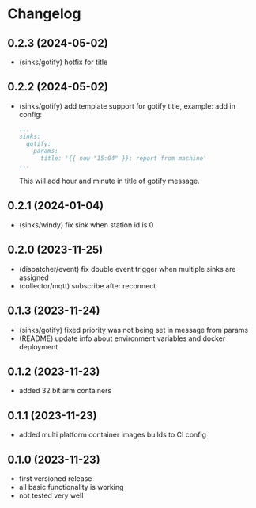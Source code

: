 # Changelog

## 0.2.3 (2024-05-02)

- (sinks/gotify) hotfix for title

## 0.2.2 (2024-05-02)

- (sinks/gotify) add template support for gotify title, example:
    add in config:
    ```yml
    ...
    sinks:
      gotify:
        params:
          title: '{{ now "15:04" }}: report from machine'
    ...
    ```
    This will add hour and minute in title of gotify message.

## 0.2.1 (2024-01-04)

- (sinks/windy) fix sink when station id is 0

## 0.2.0 (2023-11-25)

- (dispatcher/event) fix double event trigger when multiple sinks are assigned
- (collector/mqtt) subscribe after reconnect

## 0.1.3 (2023-11-24)

- (sinks/gotify) fixed priority was not being set in message from params
- (README) update info about environment variables and docker deployment

## 0.1.2 (2023-11-23)

- added 32 bit arm containers

## 0.1.1 (2023-11-23)

- added multi platform container images builds to CI config

## 0.1.0 (2023-11-23)

- first versioned release
- all basic functionality is working
- not tested very well
